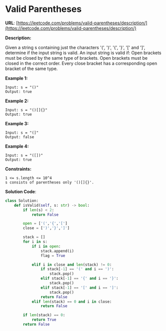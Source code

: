 # Valid Parentheses
**URL**: [https://leetcode.com/problems/valid-parentheses/description/](https://leetcode.com/problems/valid-parentheses/description/)

**Description:**

Given a string s containing just the characters '(', ')', '{', '}', '[' and
']', determine if the input string is valid.
An input string is valid if:
Open brackets must be closed by the same type of brackets.
Open brackets must be closed in the correct order.
Every close bracket has a corresponding open bracket of the same type.

 __Example 1:__
```
Input: s = "()"
Output: true
```

 __Example 2:__
```
Input: s = "()[]{}"
Output: true
```

 __Example 3:__
```
Input: s = "(]"
Output: false
```

 __Example 4:__
```
Input: s = "([])"
Output: true
```

 __Constraints:__
```
1 <= s.length <= 10^4
s consists of parentheses only '()[]{}'.
```

**Solution Code**:
```python
class Solution:
    def isValid(self, s: str) -> bool:
        if len(s) < 2:
            return False

        open = ['(','{','[']
        close = [')','}',']']

        stack = []
        for i in s:
            if i in open:
                stack.append(i)
                flag = True

            elif i in close and len(stack) != 0:
                if stack[-1] == '(' and i == ')':
                    stack.pop()
                elif stack[-1] == '{' and i == '}':
                    stack.pop()
                elif stack[-1] == '[' and i == ']':
                    stack.pop()
                return False
            elif len(stack) == 0 and i in close:
                return False

        if len(stack) == 0:
            return True
        return False

```
